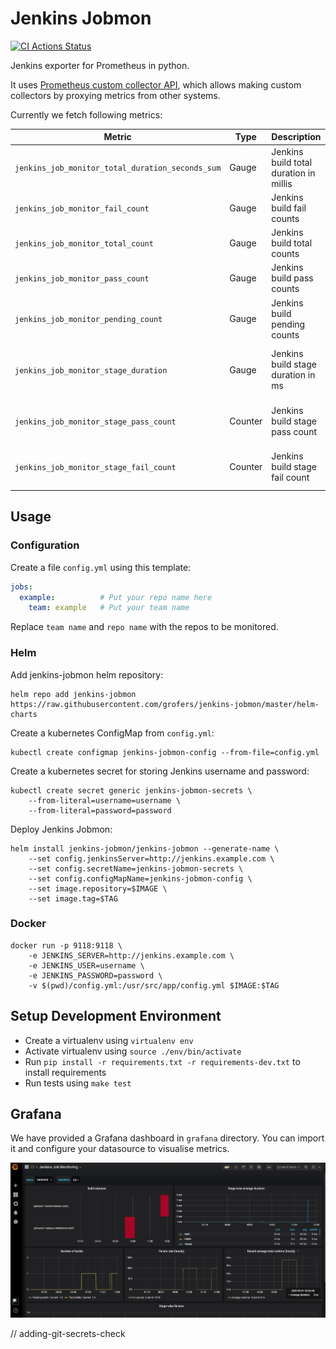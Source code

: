 # Jenkins Jobmon 

[![CI Actions Status](https://github.com/grofers/jenkins-jobmon/workflows/ci/badge.svg)](https://github.com/grofers/jenkins-jobmon/actions)

Jenkins exporter for Prometheus in python.

It uses [Prometheus custom collector API][1], which allows making custom
collectors by proxying metrics from other systems.

Currently we fetch following metrics:

| Metric | Type | Description | Labels |
| ------ | ---- | ----------- | ------ |
| `jenkins_job_monitor_total_duration_seconds_sum` | Gauge | Jenkins build total duration in millis | `jobname`, `group`, `repository` |
| `jenkins_job_monitor_fail_count` | Gauge | Jenkins build fail counts | `jobname`, `group`, `repository` |
| `jenkins_job_monitor_total_count` | Gauge | Jenkins build total counts | `jobname`, `group`, `repository` |
| `jenkins_job_monitor_pass_count` | Gauge | Jenkins build pass counts | `jobname`, `group`, `repository` |
| `jenkins_job_monitor_pending_count` | Gauge | Jenkins build pending counts | `jobname`, `group`, `repository` |
| `jenkins_job_monitor_stage_duration` | Gauge | Jenkins build stage duration in ms | `jobname`, `group`, `repository`, `stagename`, `build` |
| `jenkins_job_monitor_stage_pass_count` | Counter | Jenkins build stage pass count | `jobname`, `group`, `repository`, `stagename` |
| `jenkins_job_monitor_stage_fail_count` | Counter | Jenkins build stage fail count | `jobname`, `group`, `repository`, `stagename` |

## Usage

### Configuration

Create a file `config.yml` using this template:
```yaml
jobs:
  example:          # Put your repo name here
    team: example   # Put your team name
```
Replace `team name` and `repo name` with the repos to be monitored.

### Helm

Add jenkins-jobmon helm repository:

```
helm repo add jenkins-jobmon https://raw.githubusercontent.com/grofers/jenkins-jobmon/master/helm-charts
```

Create a kubernetes ConfigMap from `config.yml`:
```
kubectl create configmap jenkins-jobmon-config --from-file=config.yml
```

Create a kubernetes secret for storing Jenkins username and password:
```
kubectl create secret generic jenkins-jobmon-secrets \
    --from-literal=username=username \
    --from-literal=password=password
```

Deploy Jenkins Jobmon:
```
helm install jenkins-jobmon/jenkins-jobmon --generate-name \
    --set config.jenkinsServer=http://jenkins.example.com \
    --set config.secretName=jenkins-jobmon-secrets \
    --set config.configMapName=jenkins-jobmon-config \
    --set image.repository=$IMAGE \
    --set image.tag=$TAG
```

### Docker

```
docker run -p 9118:9118 \
    -e JENKINS_SERVER=http://jenkins.example.com \
    -e JENKINS_USER=username \
    -e JENKINS_PASSWORD=password \
    -v $(pwd)/config.yml:/usr/src/app/config.yml $IMAGE:$TAG
```
## Setup Development Environment

- Create a virtualenv using `virtualenv env`
- Activate virtualenv using `source ./env/bin/activate`
- Run `pip install -r requirements.txt -r requirements-dev.txt` to install requirements
- Run tests using `make test`


## Grafana 
We have provided a Grafana dashboard in `grafana` directory. You can import it and configure your 
datasource to visualise metrics.

![Grafana Dashboard](grafana/dashboard.png)

[1]: https://github.com/prometheus/client_python#custom-collectors

// adding-git-secrets-check
